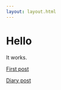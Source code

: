 ```yaml
---
layout: layout.html
---
```


<h1> Hello </h1>

<p>It works.</p>

<a href="/posts/2020-07-04-first-post">First post</a>

 
<a href="/posts/2020-07-03-diary">Diary post</a>

